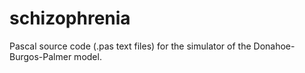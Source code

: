 # schizophrenia
Pascal source code (.pas text files) for the simulator of the Donahoe-Burgos-Palmer model.
